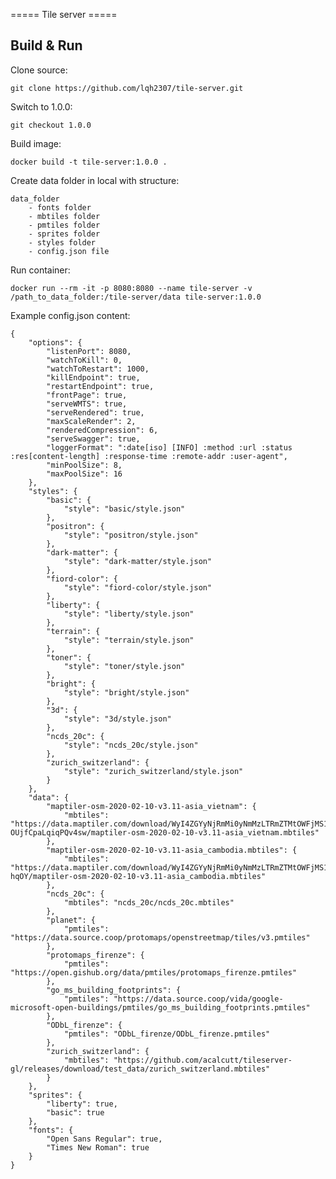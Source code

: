 ===== Tile server =====

## Build & Run

Clone source:

	git clone https://github.com/lqh2307/tile-server.git

Switch to 1.0.0:

	git checkout 1.0.0

Build image:

	docker build -t tile-server:1.0.0 .

Create data folder in local with structure:

	data_folder
		- fonts folder
		- mbtiles folder
		- pmtiles folder
		- sprites folder
		- styles folder
		- config.json file

Run container:

	docker run --rm -it -p 8080:8080 --name tile-server -v /path_to_data_folder:/tile-server/data tile-server:1.0.0

Example config.json content:

	{
		"options": {
			"listenPort": 8080,
			"watchToKill": 0,
			"watchToRestart": 1000,
			"killEndpoint": true,
			"restartEndpoint": true,
			"frontPage": true,
			"serveWMTS": true,
			"serveRendered": true,
			"maxScaleRender": 2,
			"renderedCompression": 6,
			"serveSwagger": true,
			"loggerFormat": ":date[iso] [INFO] :method :url :status :res[content-length] :response-time :remote-addr :user-agent",
			"minPoolSize": 8,
			"maxPoolSize": 16
		},
		"styles": {
			"basic": {
				"style": "basic/style.json"
			},
			"positron": {
				"style": "positron/style.json"
			},
			"dark-matter": {
				"style": "dark-matter/style.json"
			},
			"fiord-color": {
				"style": "fiord-color/style.json"
			},
			"liberty": {
				"style": "liberty/style.json"
			},
			"terrain": {
				"style": "terrain/style.json"
			},
			"toner": {
				"style": "toner/style.json"
			},
			"bright": {
				"style": "bright/style.json"
			},
			"3d": {
				"style": "3d/style.json"
			},
			"ncds_20c": {
				"style": "ncds_20c/style.json"
			},
			"zurich_switzerland": {
				"style": "zurich_switzerland/style.json"
			}
		},
		"data": {
			"maptiler-osm-2020-02-10-v3.11-asia_vietnam": {
				"mbtiles": "https://data.maptiler.com/download/WyI4ZGYyNjRmMi0yNmMzLTRmZTMtOWFjMS1kNDkyMGJkYWRmYzIiLCItMSIsMTcwMDld.ZsnBRw.ncIEITZnE-OUjfCpaLqiqPQv4sw/maptiler-osm-2020-02-10-v3.11-asia_vietnam.mbtiles"
			},
			"maptiler-osm-2020-02-10-v3.11-asia_cambodia.mbtiles": {
				"mbtiles": "https://data.maptiler.com/download/WyI4ZGYyNjRmMi0yNmMzLTRmZTMtOWFjMS1kNDkyMGJkYWRmYzIiLCItMSIsMTY5Mjld.ZsngxA.VwWB3Ja4Tzb_haPX1lbrG9-hqOY/maptiler-osm-2020-02-10-v3.11-asia_cambodia.mbtiles"
			},
			"ncds_20c": {
				"mbtiles": "ncds_20c/ncds_20c.mbtiles"
			},
			"planet": {
				"pmtiles": "https://data.source.coop/protomaps/openstreetmap/tiles/v3.pmtiles"
			},
			"protomaps_firenze": {
				"pmtiles": "https://open.gishub.org/data/pmtiles/protomaps_firenze.pmtiles"
			},
			"go_ms_building_footprints": {
				"pmtiles": "https://data.source.coop/vida/google-microsoft-open-buildings/pmtiles/go_ms_building_footprints.pmtiles"
			},
			"ODbL_firenze": {
				"pmtiles": "ODbL_firenze/ODbL_firenze.pmtiles"
			},
			"zurich_switzerland": {
				"mbtiles": "https://github.com/acalcutt/tileserver-gl/releases/download/test_data/zurich_switzerland.mbtiles"
			}
		},
		"sprites": {
			"liberty": true,
			"basic": true
		},
		"fonts": {
			"Open Sans Regular": true,
			"Times New Roman": true
		}
	}
